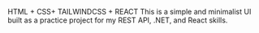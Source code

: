 HTML + CSS+ TAILWINDCSS + REACT
This is a simple and minimalist UI built as a practice project for my REST API, .NET, and React skills.
